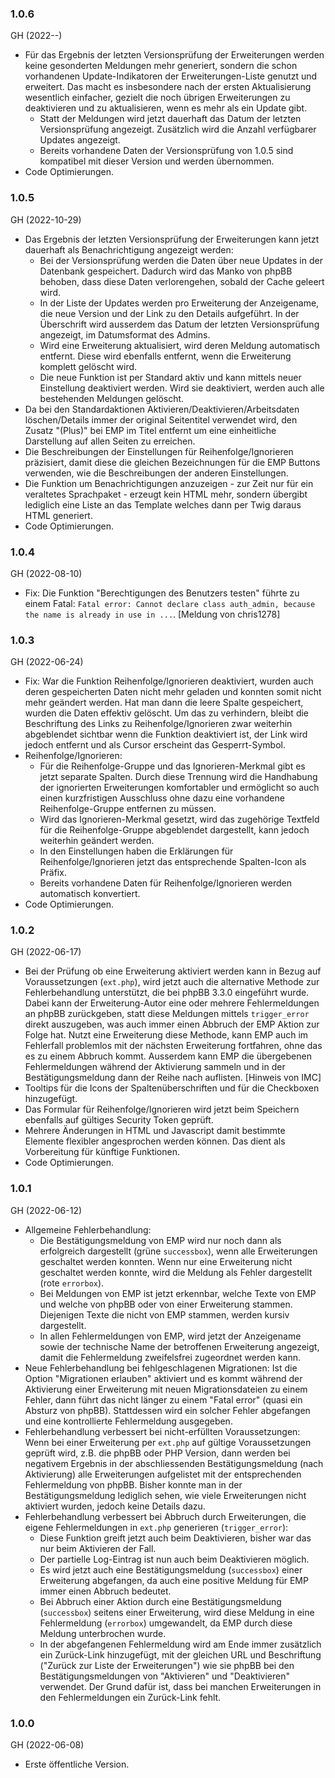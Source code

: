### 1.0.6
GH (2022--)

* Für das Ergebnis der letzten Versionsprüfung der Erweiterungen werden keine gesonderten Meldungen mehr generiert, sondern die schon vorhandenen Update-Indikatoren der Erweiterungen-Liste genutzt und erweitert. Das macht es insbesondere nach der ersten Aktualisierung wesentlich einfacher, gezielt die noch übrigen Erweiterungen zu deaktivieren und zu aktualisieren, wenn es mehr als ein Update gibt.
  * Statt der Meldungen wird jetzt dauerhaft das Datum der letzten Versionsprüfung angezeigt. Zusätzlich wird die Anzahl verfügbarer Updates angezeigt.
  * Bereits vorhandene Daten der Versionsprüfung von 1.0.5 sind kompatibel mit dieser Version und werden übernommen.
* Code Optimierungen.

### 1.0.5
GH (2022-10-29)

* Das Ergebnis der letzten Versionsprüfung der Erweiterungen kann jetzt dauerhaft als Benachrichtigung angezeigt werden:
  * Bei der Versionsprüfung werden die Daten über neue Updates in der Datenbank gespeichert. Dadurch wird das Manko von phpBB behoben, dass diese Daten verlorengehen, sobald der Cache geleert wird.
  * In der Liste der Updates werden pro Erweiterung der Anzeigename, die neue Version und der Link zu den Details aufgeführt. In der Überschrift wird ausserdem das Datum der letzten Versionsprüfung angezeigt, im Datumsformat des Admins.
  * Wird eine Erweiterung aktualisiert, wird deren Meldung automatisch entfernt. Diese wird ebenfalls entfernt, wenn die Erweiterung komplett gelöscht wird.
  * Die neue Funktion ist per Standard aktiv und kann mittels neuer Einstellung deaktiviert werden. Wird sie deaktiviert, werden auch alle bestehenden Meldungen gelöscht.
* Da bei den Standardaktionen Aktivieren/Deaktivieren/Arbeitsdaten löschen/Details immer der original Seitentitel verwendet wird, den Zusatz "(Plus)" bei EMP im Titel entfernt um eine einheitliche Darstellung auf allen Seiten zu erreichen.
* Die Beschreibungen der Einstellungen für Reihenfolge/Ignorieren präzisiert, damit diese die gleichen Bezeichnungen für die EMP Buttons verwenden, wie die Beschreibungen der anderen Einstellungen.
* Die Funktion um Benachrichtigungen anzuzeigen - zur Zeit nur für ein veraltetes Sprachpaket - erzeugt kein HTML mehr, sondern übergibt lediglich eine Liste an das Template welches dann per Twig daraus HTML generiert.
* Code Optimierungen.

### 1.0.4
GH (2022-08-10)

* Fix: Die Funktion "Berechtigungen des Benutzers testen" führte zu einem Fatal: `Fatal error: Cannot declare class auth_admin, because the name is already in use in ...`. [Meldung von chris1278]

### 1.0.3
GH (2022-06-24)

* Fix: War die Funktion Reihenfolge/Ignorieren deaktiviert, wurden auch deren gespeicherten Daten nicht mehr geladen und konnten somit nicht mehr geändert werden. Hat man dann die leere Spalte gespeichert, wurden die Daten effektiv gelöscht. Um das zu verhindern, bleibt die Beschriftung des Links zu Reihenfolge/Ignorieren zwar weiterhin abgeblendet sichtbar wenn die Funktion deaktiviert ist, der Link wird jedoch entfernt und als Cursor erscheint das Gesperrt-Symbol.
* Reihenfolge/Ignorieren:
  * Für die Reihenfolge-Gruppe und das Ignorieren-Merkmal gibt es jetzt separate Spalten. Durch diese Trennung wird die Handhabung der ignorierten Erweiterungen komfortabler und ermöglicht so auch einen kurzfristigen Ausschluss ohne dazu eine vorhandene Reihenfolge-Gruppe entfernen zu müssen.
  * Wird das Ignorieren-Merkmal gesetzt, wird das zugehörige Textfeld für die Reihenfolge-Gruppe abgeblendet dargestellt, kann jedoch weiterhin geändert werden.
  * In den Einstellungen haben die Erklärungen für Reihenfolge/Ignorieren jetzt das entsprechende Spalten-Icon als Präfix.
  * Bereits vorhandene Daten für Reihenfolge/Ignorieren werden automatisch konvertiert.
* Code Optimierungen.

### 1.0.2
GH (2022-06-17)

* Bei der Prüfung ob eine Erweiterung aktiviert werden kann in Bezug auf Voraussetzungen (`ext.php`), wird jetzt auch die alternative Methode zur Fehlerbehandlung unterstützt, die bei phpBB 3.3.0 eingeführt wurde. Dabei kann der Erweiterung-Autor eine oder mehrere Fehlermeldungen an phpBB zurückgeben, statt diese Meldungen mittels `trigger_error` direkt auszugeben, was auch immer einen Abbruch der EMP Aktion zur Folge hat. Nutzt eine Erweiterung diese Methode, kann EMP auch im Fehlerfall problemlos mit der nächsten Erweiterung fortfahren, ohne das es zu einem Abbruch kommt. Ausserdem kann EMP die übergebenen Fehlermeldungen während der Aktivierung sammeln und in der Bestätigungsmeldung dann der Reihe nach auflisten. [Hinweis von IMC]
* Tooltips für die Icons der Spaltenüberschriften und für die Checkboxen hinzugefügt.
* Das Formular für Reihenfolge/Ignorieren wird jetzt beim Speichern ebenfalls auf gültiges Security Token geprüft.
* Mehrere Änderungen in HTML und Javascript damit bestimmte Elemente flexibler angesprochen werden können. Das dient als Vorbereitung für künftige Funktionen.
* Code Optimierungen.

### 1.0.1
GH (2022-06-12)

* Allgemeine Fehlerbehandlung:
  * Die Bestätigungsmeldung von EMP wird nur noch dann als erfolgreich dargestellt (grüne `successbox`), wenn alle Erweiterungen geschaltet werden konnten. Wenn nur eine Erweiterung nicht geschaltet werden konnte, wird die Meldung als Fehler dargestellt (rote `errorbox`).
  * Bei Meldungen von EMP ist jetzt erkennbar, welche Texte von EMP und welche von phpBB oder von einer Erweiterung stammen. Diejenigen Texte die nicht von EMP stammen, werden kursiv dargestellt.
  * In allen Fehlermeldungen von EMP, wird jetzt der Anzeigename sowie der technische Name der betroffenen Erweiterung angezeigt, damit die Fehlermeldung zweifelsfrei zugeordnet werden kann. 
* Neue Fehlerbehandlung bei fehlgeschlagenen Migrationen: Ist die Option "Migrationen erlauben" aktiviert und es kommt während der Aktivierung einer Erweiterung mit neuen Migrationsdateien zu einem Fehler, dann führt das nicht länger zu einem "Fatal error" (quasi ein Absturz von phpBB). Stattdessen wird ein solcher Fehler abgefangen und eine kontrollierte Fehlermeldung ausgegeben.
* Fehlerbehandlung verbessert bei nicht-erfüllten Voraussetzungen: Wenn bei einer Erweiterung per `ext.php` auf gültige Voraussetzungen geprüft wird, z.B. die phpBB oder PHP Version, dann werden bei negativem Ergebnis in der abschliessenden Bestätigungsmeldung (nach Aktivierung) alle Erweiterungen aufgelistet mit der entsprechenden Fehlermeldung von phpBB. Bisher konnte man in der Bestätigungsmeldung lediglich sehen, wie viele Erweiterungen nicht aktiviert wurden, jedoch keine Details dazu.
* Fehlerbehandlung verbessert bei Abbruch durch Erweiterungen, die eigene Fehlermeldungen in `ext.php` generieren (`trigger_error`):
  * Diese Funktion greift jetzt auch beim Deaktivieren, bisher war das nur beim Aktivieren der Fall.
  * Der partielle Log-Eintrag ist nun auch beim Deaktivieren möglich.
  * Es wird jetzt auch eine Bestätigungsmeldung (`successbox`) einer Erweiterung abgefangen, da auch eine positive Meldung für EMP immer einen Abbruch bedeutet.
  * Bei Abbruch einer Aktion durch eine Bestätigungsmeldung (`successbox`) seitens einer Erweiterung, wird diese Meldung in eine Fehlermeldung (`errorbox`) umgewandelt, da EMP durch diese Meldung unterbrochen wurde.
  * In der abgefangenen Fehlermeldung wird am Ende immer zusätzlich ein Zurück-Link hinzugefügt, mit der gleichen URL und Beschriftung ("Zurück zur Liste der Erweiterungen") wie sie phpBB bei den Bestätigungsmeldungen von "Aktivieren" und "Deaktivieren" verwendet. Der Grund dafür ist, dass bei manchen Erweiterungen in den Fehlermeldungen ein Zurück-Link fehlt.

### 1.0.0
GH (2022-06-08)

* Erste öffentliche Version.
